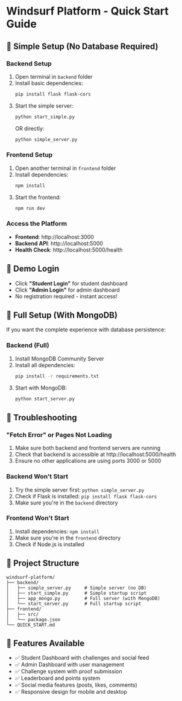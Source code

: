 # Windsurf Platform - Quick Start Guide

## 🚀 Simple Setup (No Database Required)

### Backend Setup
1. Open terminal in `backend` folder
2. Install basic dependencies:
   ```bash
   pip install flask flask-cors
   ```
3. Start the simple server:
   ```bash
   python start_simple.py
   ```
   OR directly:
   ```bash
   python simple_server.py
   ```

### Frontend Setup
1. Open another terminal in `frontend` folder
2. Install dependencies:
   ```bash
   npm install
   ```
3. Start the frontend:
   ```bash
   npm run dev
   ```

### Access the Platform
- **Frontend**: http://localhost:3000
- **Backend API**: http://localhost:5000
- **Health Check**: http://localhost:5000/health

## 🎯 Demo Login
- Click **"Student Login"** for student dashboard
- Click **"Admin Login"** for admin dashboard
- No registration required - instant access!

## 🔧 Full Setup (With MongoDB)

If you want the complete experience with database persistence:

### Backend (Full)
1. Install MongoDB Community Server
2. Install all dependencies:
   ```bash
   pip install -r requirements.txt
   ```
3. Start with MongoDB:
   ```bash
   python start_server.py
   ```

## 🐛 Troubleshooting

### "Fetch Error" or Pages Not Loading
1. Make sure both backend and frontend servers are running
2. Check that backend is accessible at http://localhost:5000/health
3. Ensure no other applications are using ports 3000 or 5000

### Backend Won't Start
1. Try the simple server first: `python simple_server.py`
2. Check if Flask is installed: `pip install flask flask-cors`
3. Make sure you're in the `backend` directory

### Frontend Won't Start
1. Install dependencies: `npm install`
2. Make sure you're in the `frontend` directory
3. Check if Node.js is installed

## 📁 Project Structure
```
windsurf-platform/
├── backend/
│   ├── simple_server.py     # Simple server (no DB)
│   ├── start_simple.py      # Simple startup script
│   ├── app_mongo.py         # Full server (with MongoDB)
│   └── start_server.py      # Full startup script
├── frontend/
│   ├── src/
│   └── package.json
└── QUICK_START.md
```

## 🌟 Features Available
- ✅ Student Dashboard with challenges and social feed
- ✅ Admin Dashboard with user management
- ✅ Challenge system with proof submission
- ✅ Leaderboard and points system
- ✅ Social media features (posts, likes, comments)
- ✅ Responsive design for mobile and desktop

